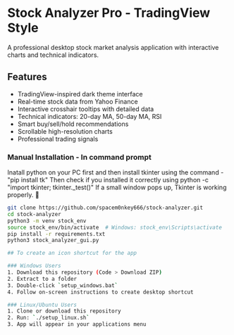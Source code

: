 # Stock Analyzer Pro - TradingView Style

A professional desktop stock market analysis application with interactive charts and technical indicators.

## Features
- TradingView-inspired dark theme interface
- Real-time stock data from Yahoo Finance
- Interactive crosshair tooltips with detailed data
- Technical indicators: 20-day MA, 50-day MA, RSI
- Smart buy/sell/hold recommendations
- Scrollable high-resolution charts
- Professional trading signals

### Manual Installation - In command prompt
Inatall python on your PC first and then install tkinter using the command - "pip install tk"
Then check if you installed it correctly using python -c "import tkinter; tkinter._test()"
If a small window pops up, Tkinter is working properly. 🎉
```bash
git clone https://github.com/spacem0nkey666/stock-analyzer.git
cd stock-analyzer
python3 -m venv stock_env
source stock_env/bin/activate  # Windows: stock_env\Scripts\activate
pip install -r requirements.txt
python3 stock_analyzer_gui.py

## To create an icon shortcut for the app

### Windows Users
1. Download this repository (Code > Download ZIP)
2. Extract to a folder
3. Double-click `setup_windows.bat`
4. Follow on-screen instructions to create desktop shortcut

### Linux/Ubuntu Users
1. Clone or download this repository
2. Run: `./setup_linux.sh`
3. App will appear in your applications menu

